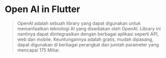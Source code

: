 # Open AI in Flutter

> OpenAI adalah sebuah library yang dapat digunakan untuk memanfaatkan teknologi AI yang disediakan oleh OpenAI. Library ini nantinya dapat diintegrasikan dengan berbagai aplikasi seperti API, web dan mobile. Keuntungannya adalah gratis, mudah dipasang, dapat digunakan di berbagai perangkat dan jumlah parameter yang mencapai 175 Miliar.

